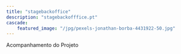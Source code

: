 ```yaml
---
title: "stagebackoffice"
description: "stagebackofffice.pt"
cascade:
    featured_image: "/jpg/pexels-jonathan-borba-4431922-50.jpg"
---
```

Acompanhamento do Projeto